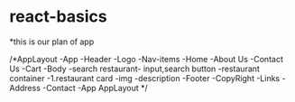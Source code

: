 # react-basics

*this is our plan of app

/*AppLayout
    -App
        -Header
            -Logo
            -Nav-items
                -Home
                -About Us
                -Contact Us
                -Cart
        -Body
            -search restaurant- input,search button
            -restaurant container
                -1.restaurant card
                    -img
                    -description
        -Footer
            -CopyRight
            -Links
            -Address
            -Contact
    -App
  AppLayout
*/



